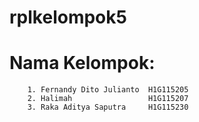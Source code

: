 # rplkelompok5
# Nama Kelompok:
        1. Fernandy Dito Julianto  H1G115205
        2. Halimah                 H1G115207
        3. Raka Aditya Saputra     H1G115230
